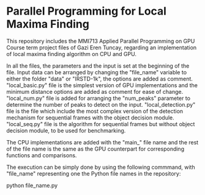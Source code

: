 # Parallel Programming for Local Maxima Finding

This repository includes the MMI713 Applied Parallel Programming on GPU Course term project files of Gazi Eren Tuncay, regarding an implementation of local maxima finding algorithm on CPU and GPU.

In all the files, the parameters and the input is set at the beginning of the file. Input data can be arranged by changing the "file_name" variable to either the folder "data" or "IRSTD-1k", the options are added as comment. 
"local_basic.py" file is the simplest version of GPU implementations and the minimum distance options are added as comment for ease of change.
"local_num.py" file is added for arranging the "num_peaks" parameter to determine the number of peaks to detect on the input.
"local_detection.py" file is the file which include the most complex version of the detection mechanism for sequential frames with the object decision module.
"local_seq.py" file is the algorithm for sequential frames but without object decision module, to be used for benchmarking.

The CPU implementations are added with the "main_" file name and the rest of the file name is the same as the GPU counterpart for corresponding functions and comparisons.

The execution can be simply done by using the following commmand, with "file_name" representing one the Python file names in the repository:

python file_name.py
